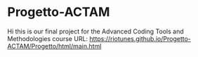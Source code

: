 # Progetto-ACTAM
Hi this is our final project for the Advanced Coding Tools and Methodologies course
URL: https://riotunes.github.io/Progetto-ACTAM/Progetto/html/main.html
